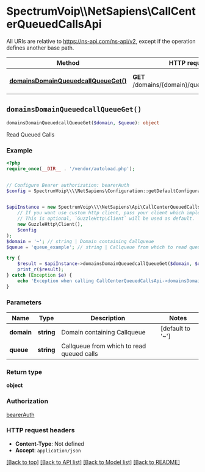 # SpectrumVoip\\\\NetSapiens\CallCenterQueuedCallsApi

All URIs are relative to https://ns-api.com/ns-api/v2, except if the operation defines another base path.

| Method | HTTP request | Description |
| ------------- | ------------- | ------------- |
| [**domainsDomainQueuedcallQueueGet()**](CallCenterQueuedCallsApi.md#domainsDomainQueuedcallQueueGet) | **GET** /domains/{domain}/queuedcall/{queue} | Read Queued Calls |


## `domainsDomainQueuedcallQueueGet()`

```php
domainsDomainQueuedcallQueueGet($domain, $queue): object
```

Read Queued Calls



### Example

```php
<?php
require_once(__DIR__ . '/vendor/autoload.php');


// Configure Bearer authorization: bearerAuth
$config = SpectrumVoip\\\\NetSapiens\Configuration::getDefaultConfiguration()->setAccessToken('YOUR_ACCESS_TOKEN');


$apiInstance = new SpectrumVoip\\\\NetSapiens\Api\CallCenterQueuedCallsApi(
    // If you want use custom http client, pass your client which implements `GuzzleHttp\ClientInterface`.
    // This is optional, `GuzzleHttp\Client` will be used as default.
    new GuzzleHttp\Client(),
    $config
);
$domain = '~'; // string | Domain containing Callqueue
$queue = 'queue_example'; // string | Callqueue from which to read queued calls

try {
    $result = $apiInstance->domainsDomainQueuedcallQueueGet($domain, $queue);
    print_r($result);
} catch (Exception $e) {
    echo 'Exception when calling CallCenterQueuedCallsApi->domainsDomainQueuedcallQueueGet: ', $e->getMessage(), PHP_EOL;
}
```

### Parameters

| Name | Type | Description  | Notes |
| ------------- | ------------- | ------------- | ------------- |
| **domain** | **string**| Domain containing Callqueue | [default to &#39;~&#39;] |
| **queue** | **string**| Callqueue from which to read queued calls | |

### Return type

**object**

### Authorization

[bearerAuth](../../README.md#bearerAuth)

### HTTP request headers

- **Content-Type**: Not defined
- **Accept**: `application/json`

[[Back to top]](#) [[Back to API list]](../../README.md#endpoints)
[[Back to Model list]](../../README.md#models)
[[Back to README]](../../README.md)
